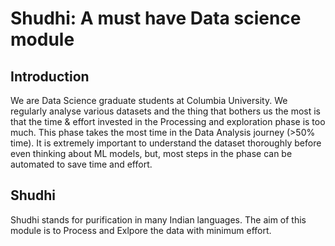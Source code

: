 # Shudhi: A must have Data science module

## Introduction

We are Data Science graduate students at Columbia University. We regularly analyse various datasets and the thing that bothers us the most is that the time & effort invested in the Processing and exploration phase is too much. This phase takes the most time in the Data Analysis journey (>50% time). It is extremely important to understand the dataset thoroughly before even thinking about ML models, but, most steps in the phase can be automated to save time and effort.

## Shudhi

Shudhi stands for purification in many Indian languages. The aim of this module is to Process and Exlpore the data with minimum effort.
